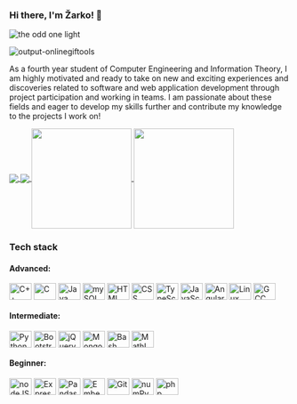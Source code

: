 ### Hi there, I'm Žarko! 👋


![the odd one light](https://user-images.githubusercontent.com/92127059/222303256-622d2ce8-c0aa-41ea-b7ed-f93ccf2ef8eb.png#gh-light-mode-only)


![output-onlinegiftools](https://user-images.githubusercontent.com/92127059/222318601-a6729cde-da69-4422-945a-c0531cf3f913.gif#gh-dark-mode-only)




As a fourth year student of Computer Engineering and Information Theory, I am highly motivated and ready to take on new and exciting experiences and discoveries related to software and web application development through project participation and working in teams. I am passionate about these fields and eager to develop my skills further and contribute my knowledge to the projects I work on!

<a href="https://github.com/zarkobabic/github-readme-stats#gh-dark-mode-only">
  <img align="center" src="https://github-readme-stats.vercel.app/api?username=zarkobabic&show_icons=true&theme=codeSTACKr&hide_border=true&bg_color=00000000#gh-dark-mode-only" />
</a>


<a href="https://github.com/zarkobabic/github-readme-stats#gh-dark-mode-only">
  <img align="center" src="https://github-readme-stats.vercel.app/api/top-langs/?username=zarkobabic&layout=compact&theme=codeSTACKr&hide_border=true&bg_color=00000000&langs_count=6#gh-dark-mode-only" />
</a>



<a href="https://github.com/zarkobabic/github-readme-stats#gh-light-mode-only">
  <img height="180em" align="center" src="https://github-readme-stats.vercel.app/api?username=zarkobabic&show_icons=true&border_radius=8&bg_color=45,ffffff,A0A2A3,6AADC7&title_color=08688D&icon_color=767778&hide_border=true&theme=default#gh-light-mode-only" />
</a>

<a href="https://github.com/zarkobabic/github-readme-stats#gh-light-mode-only">
  <img height="180em" align="center" src="https://github-readme-stats.vercel.app/api/top-langs/?username=zarkobabic&layout=compact&border_radius=8&bg_color=45,ffffff,A0A2A3,6AADC7&title_color=08688D&icon_color=767778&hide_border=true&theme=default&langs_count=8#gh-light-mode-only" />
</a>
<br />

### Tech stack



<h4>Advanced: </h4>
  <div style="display:inline-block;">
    <img align="center" alt="C++" height="30" width="40" src="https://cdn.jsdelivr.net/gh/devicons/devicon/icons/cplusplus/cplusplus-original.svg" />
    <img align="center" alt="C" height="30" width="40" src="https://cdn.jsdelivr.net/gh/devicons/devicon/icons/c/c-original.svg" />
    <img align="center" alt="Java" height="30" width="40" src="https://cdn.jsdelivr.net/gh/devicons/devicon/icons/java/java-original.svg" />
    <img align="center" alt="mySQL" height="30" width="40" src="https://cdn.jsdelivr.net/gh/devicons/devicon/icons/mysql/mysql-original.svg" />
    <img align="center" alt="HTML" height="30" width="40" src="https://cdn.jsdelivr.net/gh/devicons/devicon/icons/html5/html5-original.svg" />
    <img align="center" alt="CSS" height="30" width="40" src="https://cdn.jsdelivr.net/gh/devicons/devicon/icons/css3/css3-original.svg" />
    <img align="center" alt="TypeScript" height="30" width="40" src="https://cdn.jsdelivr.net/gh/devicons/devicon/icons/typescript/typescript-original.svg" />
    <img align="center" alt="JavaScript" height="30" width="40" src="https://cdn.jsdelivr.net/gh/devicons/devicon/icons/javascript/javascript-original.svg" />
    <img align="center" alt="Angular" height="30" width="40" src="https://cdn.jsdelivr.net/gh/devicons/devicon/icons/angularjs/angularjs-original.svg" />
    <img align="center" alt="Linux" height="30" width="40" src="https://cdn.jsdelivr.net/gh/devicons/devicon/icons/linux/linux-original.svg" />
    <img align="center" alt="GCC" height="30" width="40" src="https://cdn.jsdelivr.net/gh/devicons/devicon/icons/gcc/gcc-original.svg" />
  </div>
 
<h4>Intermediate: </h4>
  <div style="display:inline-block;">
    <img align="center" alt="Python" height="30" width="40" src="https://cdn.jsdelivr.net/gh/devicons/devicon/icons/python/python-original.svg" />
    <img align="center" alt="Bootstrap" height="30" width="40" src="https://cdn.jsdelivr.net/gh/devicons/devicon/icons/bootstrap/bootstrap-original-wordmark.svg" />
    <img align="center" alt="jQuery" height="30" width="40" src="https://cdn.jsdelivr.net/gh/devicons/devicon/icons/jquery/jquery-original-wordmark.svg" />
    <img align="center" alt="MongoDB" height="30" width="40" src="https://cdn.jsdelivr.net/gh/devicons/devicon/icons/mongodb/mongodb-plain-wordmark.svg" />
    <img align="center" alt="Bash" height="30" width="40" src="https://cdn.jsdelivr.net/gh/devicons/devicon/icons/bash/bash-original.svg" />
    <img align="center" alt="MathLab" height="30" width="40" src="https://cdn.jsdelivr.net/gh/devicons/devicon/icons/matlab/matlab-original.svg" />
  </div>
  
<h4>Beginner: </h4>
  <div style="display:inline-block;">
    <img align="center" alt="nodeJS" height="30" width="40" src="https://cdn.jsdelivr.net/gh/devicons/devicon/icons/nodejs/nodejs-original.svg" />
    <img align="center" alt="Express" height="30" width="40" src="https://cdn.jsdelivr.net/gh/devicons/devicon/icons/express/express-original.svg" />  
    <img align="center" alt="Pandas" height="30" width="40" src="https://cdn.jsdelivr.net/gh/devicons/devicon/icons/pandas/pandas-original-wordmark.svg" />
    <img align="center" alt="EmbeddedC" height="30" width="40" src="https://cdn.jsdelivr.net/gh/devicons/devicon/icons/embeddedc/embeddedc-original-wordmark.svg" />
    <img align="center" alt="Git" height="30" width="40" src="https://cdn.jsdelivr.net/gh/devicons/devicon/icons/git/git-original.svg" />
    <img align="center" alt="numPy" height="30" width="40" src="https://cdn.jsdelivr.net/gh/devicons/devicon/icons/numpy/numpy-original.svg" />
    <img align="center" alt="php" height="30" width="40" src="https://cdn.jsdelivr.net/gh/devicons/devicon/icons/php/php-original.svg" />
</div>


